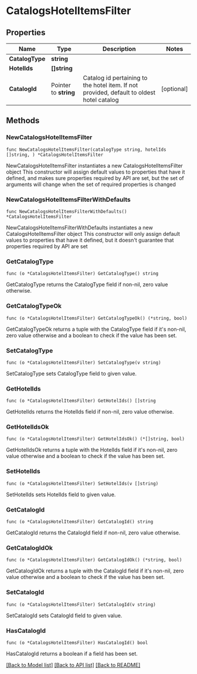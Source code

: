 # CatalogsHotelItemsFilter

## Properties

Name | Type | Description | Notes
------------ | ------------- | ------------- | -------------
**CatalogType** | **string** |  | 
**HotelIds** | **[]string** |  | 
**CatalogId** | Pointer to **string** | Catalog id pertaining to the hotel item. If not provided, default to oldest hotel catalog | [optional] 

## Methods

### NewCatalogsHotelItemsFilter

`func NewCatalogsHotelItemsFilter(catalogType string, hotelIds []string, ) *CatalogsHotelItemsFilter`

NewCatalogsHotelItemsFilter instantiates a new CatalogsHotelItemsFilter object
This constructor will assign default values to properties that have it defined,
and makes sure properties required by API are set, but the set of arguments
will change when the set of required properties is changed

### NewCatalogsHotelItemsFilterWithDefaults

`func NewCatalogsHotelItemsFilterWithDefaults() *CatalogsHotelItemsFilter`

NewCatalogsHotelItemsFilterWithDefaults instantiates a new CatalogsHotelItemsFilter object
This constructor will only assign default values to properties that have it defined,
but it doesn't guarantee that properties required by API are set

### GetCatalogType

`func (o *CatalogsHotelItemsFilter) GetCatalogType() string`

GetCatalogType returns the CatalogType field if non-nil, zero value otherwise.

### GetCatalogTypeOk

`func (o *CatalogsHotelItemsFilter) GetCatalogTypeOk() (*string, bool)`

GetCatalogTypeOk returns a tuple with the CatalogType field if it's non-nil, zero value otherwise
and a boolean to check if the value has been set.

### SetCatalogType

`func (o *CatalogsHotelItemsFilter) SetCatalogType(v string)`

SetCatalogType sets CatalogType field to given value.


### GetHotelIds

`func (o *CatalogsHotelItemsFilter) GetHotelIds() []string`

GetHotelIds returns the HotelIds field if non-nil, zero value otherwise.

### GetHotelIdsOk

`func (o *CatalogsHotelItemsFilter) GetHotelIdsOk() (*[]string, bool)`

GetHotelIdsOk returns a tuple with the HotelIds field if it's non-nil, zero value otherwise
and a boolean to check if the value has been set.

### SetHotelIds

`func (o *CatalogsHotelItemsFilter) SetHotelIds(v []string)`

SetHotelIds sets HotelIds field to given value.


### GetCatalogId

`func (o *CatalogsHotelItemsFilter) GetCatalogId() string`

GetCatalogId returns the CatalogId field if non-nil, zero value otherwise.

### GetCatalogIdOk

`func (o *CatalogsHotelItemsFilter) GetCatalogIdOk() (*string, bool)`

GetCatalogIdOk returns a tuple with the CatalogId field if it's non-nil, zero value otherwise
and a boolean to check if the value has been set.

### SetCatalogId

`func (o *CatalogsHotelItemsFilter) SetCatalogId(v string)`

SetCatalogId sets CatalogId field to given value.

### HasCatalogId

`func (o *CatalogsHotelItemsFilter) HasCatalogId() bool`

HasCatalogId returns a boolean if a field has been set.


[[Back to Model list]](../README.md#documentation-for-models) [[Back to API list]](../README.md#documentation-for-api-endpoints) [[Back to README]](../README.md)


